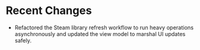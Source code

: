 # Recent Changes

- Refactored the Steam library refresh workflow to run heavy operations asynchronously and updated the view model to marshal UI updates safely.

